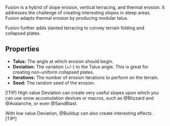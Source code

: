 Fusion is a hybrid of slope erosion, vertical terracing, and thermal erosion. It addresses the challenge of creating interesting slopes in steep areas. Fusion adapts thermal erosion by producing modular talus.

Fusion further adds slanted terracing to convey terrain folding and collapsed plates.

## Properties

- **Talus:** The angle at which erosion should begin.
- **Deviation:** The variation (+/-) to the Talus angle. This is great for creating non-uniform collapsed plates.
- **Iterations:** The number of erosion iterations to perform on the terrain.
- **Seed:** The random seed of the erosion.

[!TIP]
High value Deviation can create very useful slopes upon which you can use snow accumulation devices or macros, such as @Blizzard and @Avalanche, or even @SandBlast.

With low value Deviation, @Buildup can also create interesting effects.
[TIP!]